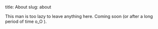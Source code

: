 title: About
slug: about

This man is too lazy to leave anything here. Coming soon (or after a long period of time o_O ).
  
  
  
  
  
  
  
  
  
  
  
  